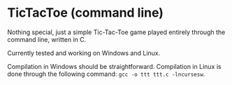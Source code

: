# TicTacToe (command line)

Nothing special, just a simple Tic-Tac-Toe game played entirely through the command line, written in C.

Currently tested and working on Windows and Linux.

Compilation in Windows should be straightforward.
Compilation in Linux is done through the following command: `gcc -o ttt ttt.c -lncursesw`.